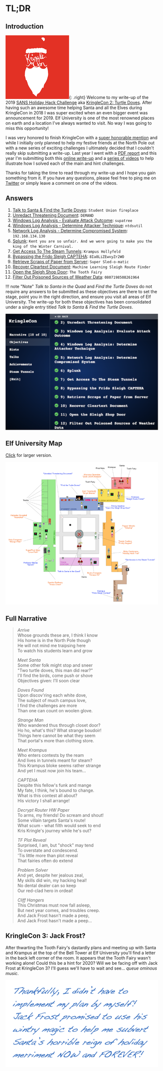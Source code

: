 # TL;DR

## Introduction
![KringleCon Logo](./img/misc/logo.png){: .right}
Welcome to my write-up of the 2019 [SANS Holiday Hack Challenge](https://www.holidayhackchallenge.com/2019/) aka [KringleCon 2: Turtle Doves](https://kringlecon.com). After having such an awesome time helping Santa and all the Elves during KringleCon in 2018 I was super excited when an even bigger event was announcement for 2019. Elf University is one of the most renowned places on earth and a location I've always wanted to visit. No way I was going to miss this opportunity!

I was very honored to finish KringleCon with a [super honorable mention](https://www.holidayhackchallenge.com/2018/winners_answers.html) and while I initially only planned to help my festive friends at the North Pole out with a new series of exciting challenges I ultimately decided that I couldn't really skip submitting a write-up. Last year I went with a [PDF report](http://n00.be/files/CraHan%20-%20KringleCon%202018%20writeup.pdf) and this year I'm submitting both this [online write-up](http://fix-this-url) and a [series of videos](http://youtube.com/something) to help illustrate how I solved each of the main and hint challenges.

Thanks for taking the time to read through my write-up and I hope you gain something from it. If you have any questions, please feel free to ping me on [Twitter]([mailto:crahan-at-n00-dot-be](https://twitter.com/crahan)) or simply leave a comment on one of the videos.

## Answers
1. [Talk to Santa & Find the Turtle Doves](./challenges/c1/): `Student Union fireplace`
2. [Unredact Threatening Document](./challenges/c2/): `DEMAND`
3. [Windows Log Analysis - Evaluate Attack Outcome](./challenges/c3/): `supatree`
4. [Windows Log Analysis - Determine Attacker Technique](./challenges/c4/): `ntdsutil`
5. [Network Log Analysis - Determine Compromised System](./challenges/c5/): `192.168.134.130`
6. [Splunk](./challenges/c6/): `Kent you are so unfair. And we were going to make you the king of the Winter Carnival.`
7. [Get Access To The Steam Tunnels](./challenges/c7/): `Krampus Hollyfeld`
8. [Bypassing the Frido Sleigh CAPTEHA](./challenges/c8/): `8Ia8LiZEwvyZr2WO`
9. [Retrieve Scraps of Paper from Server](./challenges/c9/): `Super Sled-o-matic`
10. [Recover Cleartext Document](./challenges/c10/): `Machine Learning Sleigh Route Finder`
11. [Open the Sleigh Shop Door](./challenges/c11/): `The Tooth Fairy`
12. [Filter Out Poisoned Sources of Weather Data](./challenges/c12/): `0807198508261964`

!!! note "Note"
    *Talk to Santa in the Quad* and *Find the Turtle Doves* do not require any answers to be submitted as these objectives are there to set the stage, point you in the right direction, and ensure you visit all areas of Elf University. The write-up for both these objectives has been consolidated under a single entry titled *Talk to Santa & Find the Turtle Doves*.

![Challenges](./img/misc/objectives.png)

## Elf University Map
[Click](./img/misc/map_large.png) for larger version.

![Elf University Map](./img/misc/map_small.png)

## Full Narrative

> *Arrive*  
> Whose grounds these are, I think I know  
> His home is in the North Pole though  
> He will not mind me traipsing here  
> To watch his students learn and grow  
> 
> *Meet Santa*  
> Some other folk might stop and sneer  
> "Two turtle doves, this man did rear?"  
> I'll find the birds, come push or shove  
> Objectives given: I'll soon clear  
>
> *Doves Found*  
> Upon discov'ring each white dove,  
> The subject of much campus love,  
> I find the challenges are more  
> Than one can count on woolen glove.  
>
> *Strange Man*  
> Who wandered thus through closet door?  
> Ho ho, what's this? What strange boudoir!  
> Things here cannot be what they seem  
> That portal's more than clothing store.  
> 
> *Meet Krampus*  
> Who enters contests by the ream  
> And lives in tunnels meant for steam?  
> This Krampus bloke seems rather strange  
> And yet I must now join his team...  
>
> *CAPTEHA*  
> Despite this fellow's funk and mange  
> My fate, I think, he's bound to change.  
> What is this contest all about?  
> His victory I shall arrange!  
>
> *Decrypt Router HW Paper*  
> To arms, my friends! Do scream and shout!  
> Some villain targets Santa's route!  
> What scum - what filth would seek to end  
> Kris Kringle's journey while he's out?  
>
> *TF Plot Reveal*  
> Surprised, I am, but "shock" may tend  
> To overstate and condescend.  
> 'Tis little more than plot reveal  
> That fairies often do extend  
>
> *Problem Solver*  
> And yet, despite her jealous zeal,  
> My skills did win, my hacking heal!  
> No dental dealer can so keep  
> Our red-clad hero in ordeal!  
>
> *Cliff Hangers*  
> This Christmas must now fall asleep,  
> But next year comes, and troubles creep.  
> And Jack Frost hasn't made a peep,  
> And Jack Frost hasn't made a peep...

## KringleCon 3: Jack Frost?
After thwarting the Tooth Fairy's dastardly plans and meeting up with Santa and Krampus at the top of the Bell Tower at Elf University you'll find a letter in the back left corner of the room. It appears that the Tooth Fairy wasn't working alone! Could this be a hint for 2020? Will we be facing off with Jack Frost at KringleCon 3? I'll guess we'll have to wait and see... *queue ominous music*.

![Letter](./img/misc/letter.png)
